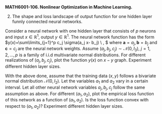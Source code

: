 <b>MATH6001-106. Nonlinear Optimization in Machine Learning.</b>

2. The shape and loss landscape of output function for one hidden layer funnly connected neural networks.

Consider a neural network with one hidden layer that consists of $p$ neurons and input $x\in \mathbb{R}^1$, output $y\in \mathbb{R}^1$. The neural network function has the form 
$y(x)=\sum\limits_{j=1}^p c_j \sigma(a_j x- b_j) \ , $
where $\mathbf{a}=a_j, \mathbf{b}=b_j$ and $\mathbf{c}=c_j$ are the neural network weights. Assume $(a_j, b_j, c_j)\sim \mathcal{N}(0, I_3)$, $j=1,2,…,p$ is a family of i.i.d multivariate normal distributions. For different realizations of $(a_j, b_j, c_j)$, plot the function $y(x)$ on $x-y$ graph. Experiment different hidden layer sizes.

With the above done, assume that the training data $(x, y)$ follows a bivariate normal distribution $\mathcal{N}(0, I_2)$. Let the variables $a_1$ and $a_2$ vary in a certain interval. Let all other neural network variables $a_j, b_j, c_j$ follow the same assumption as above. For different $(a_1, a_2)$, plot the empirical loss function of this network as a function of $(a_1, a_2)$. Is the loss function convex with respect to $(a_1, a_2)$? Experiment different hidden layer sizes.
